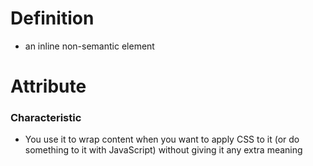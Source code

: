 # Definition
- an inline non-semantic element
# Attribute
### Characteristic
- You use it to wrap content when you want to apply CSS to it (or do something to it with JavaScript) without giving it any extra meaning